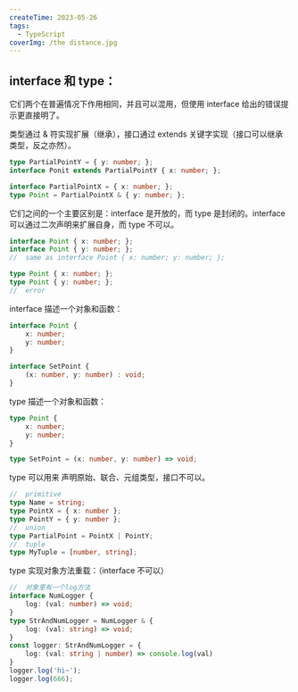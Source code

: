 ```yaml
---
createTime: 2023-05-26
tags:
  - TypeScript
coverImg: /the distance.jpg
---
```


## interface 和 type：

它们两个在普遍情况下作用相同，并且可以混用，但使用 interface 给出的错误提示更直接明了。

类型通过 & 符实现扩展（继承），接口通过 extends 关键字实现（接口可以继承类型，反之亦然）。

```typescript
type PartialPointY = { y: number; };
interface Ponit extends PartialPointY { x: number; };

interface PartialPointX = { x: number; };
type Point = PartialPointX & { y: number; };
```

它们之间的一个主要区别是：interface 是开放的，而 type 是封闭的。interface 可以通过二次声明来扩展自身，而 type 不可以。

```typescript
interface Point { x: number; };
interface Point { y: number; };
//	same as interface Point { x: number; y: number; };

type Point { x: number; };
type Point { y: number; };
//	error	
```

interface 描述一个对象和函数：

```typescript
interface Point {
	x: number;
	y: number;
}

interface SetPoint {
	(x: number, y: number) : void;
}
```

type 描述一个对象和函数：

```typescript
type Point {
	x: number;
	y: number;
}

type SetPoint = (x: number, y: number) => void;
```

type 可以用来 声明原始、联合、元组类型，接口不可以。

```typescript
//	primitive
type Name = string;
type PointX = { x: number };
type PointY = { y: number };
//	union
type PartialPoint = PointX | PointY;
//	tuple
type MyTuple = [number, string];
```

type 实现对象方法重载：（interface 不可以）

```typescript
//	对象里有一个log方法
interface NumLogger {
    log: (val: number) => void;
}
type StrAndNumLogger = NumLogger & {
    log: (val: string) => void;
} 
const logger: StrAndNumLogger = {
    log: (val: string | number) => console.log(val)
}
logger.log('hi~');
logger.log(666);
```

